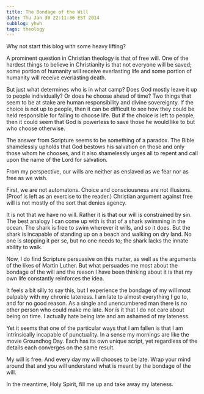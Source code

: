 ```yaml
---
title: The Bondage of the Will
date: Thu Jan 30 22:11:36 EST 2014
subblog: yhwh
tags: theology
---
```


Why not start this blog with some heavy lifting? 

A prominent question in Christian theology is that of free will. One of the hardest things to believe in Christianity is that not everyone will be saved; some portion of humanity will receive everlasting life and some portion of humanity will receive everlasting death.

But just what determines who is in what camp? Does God mostly leave it up to people individually? Or does he choose ahead of time? Two things that seem to be at stake are human responsibility and divine sovereignty. If the choice is not up to people, then it can be difficult to see how they could be held responsible for failing to choose life. But if the choice is left to people, then it could seem that God is powerless to save those he would like to but who choose otherwise.

The answer from Scripture seems to be something of a paradox. The Bible shamelessly upholds that God bestows his salvation on those and only those whom he chooses, and it also shamelessly urges all to repent and call upon the name of the <span class="yhwh">Lord</span> for salvation.

From my perspective, our wills are neither as enslaved as we fear nor as free as we wish.

<!-- MORE -->

First, we are not automatons. Choice and consciousness are not illusions. (Proof is left as an exercise to the reader.) Christian argument against free will is not mostly of the sort that denies agency.

It is not that we have no will. Rather it is that our will is constrained by sin. The best analogy I can come up with is that of a shark swimming in the ocean. The shark is free to swim wherever it wills, and so it does. But the shark is incapable of standing up on a beach and walking on dry land. No one is stopping it per se, but no one needs to; the shark lacks the innate ability to walk.

Now, I do find Scripture persuasive on this matter, as well as the arguments of the likes of Martin Luther. But what persuades me most about the bondage of the will and the reason I have been thinking about it is that my own life constantly reinforces the idea.

It feels a bit silly to say this, but I experience the bondage of my will most palpably with my chronic lateness. I am late to almost everything I go to, and for no good reason. As a single and unencumbered man there is no other person who could make me late. Nor is it that I do not care about being on time. I actually hate being late and am ashamed of my lateness.

Yet it seems that one of the particular ways that I am fallen is that I am intrinsically incapable of punctuality. In a sense my mornings are like the movie Groundhog Day. Each has its own unique script, yet regardless of the details each converges on the same result.

My will is free. And every day my will chooses to be late. Wrap your mind around that and you will understand what is meant by the bondage of the will.

In the meantime, Holy Spirit, fill me up and take away my lateness.
